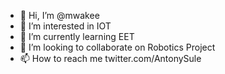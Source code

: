 - 👋 Hi, I’m @mwakee
- 👀 I’m interested in IOT
- 🌱 I’m currently learning EET
- 💞️ I’m looking to collaborate on Robotics Project
- 📫 How to reach me twitter.com/AntonySule

<!---
mwakee1/mwakee1 is a ✨ special ✨ repository because its `README.md` (this file) appears on your GitHub profile.
You can click the Preview link to take a look at your changes.
--->
